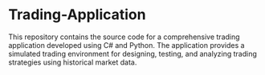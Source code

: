 # Trading-Application
This repository contains the source code for a comprehensive trading application developed using C# and Python. The application provides a simulated trading environment for designing, testing, and analyzing trading strategies using historical market data.
